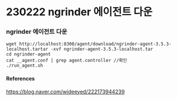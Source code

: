 # 230222 ngrinder 에이전트 다운

### ngrinder 에이전트 다운

```
wget http://localhost:8300/agent/download/ngrinder-agent-3.5.3-localhost.tartar -xvf ngrinder-agent-3.5.3-localhost.tar
cd ngrinder-agent
cat __agent.conf | grep agent.controller //확인
./run_agent.sh
```

#### References

https://blog.naver.com/wideeyed/222173944239
